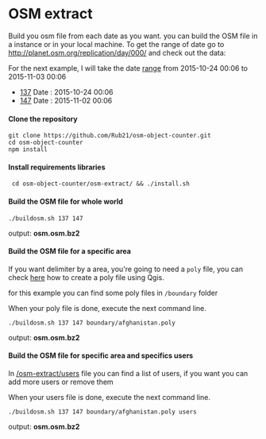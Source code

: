 # OSM extract

Build you osm file from each date as you want. you can build the OSM file in a instance or in your local machine. To get the range of date  go to http://planet.osm.org/replication/day/000/ and  check out  the data:



 For the next example, I will take the date [range](https://cloud.githubusercontent.com/assets/1152236/10920336/8ab2e2a2-823d-11e5-93ce-c4479d5fc8b8.png) from  2015-10-24 00:06  to  2015-11-03 00:06

- [137](http://planet.osm.org/replication/day/000/001/137.osc.gz) Date : 2015-10-24 00:06 
- [147](http://planet.osm.org/replication/day/000/001/142.osc.gz) Date : 2015-11-02 00:06 


#### Clone the repository

```
git clone https://github.com/Rub21/osm-object-counter.git
cd osm-object-counter
npm install

```

#### Install requirements libraries

` cd osm-object-counter/osm-extract/ && ./install.sh`


#### Build the OSM file for whole world 

`./buildosm.sh 137 147`

output: **osm.osm.bz2**

#### Build the OSM file for a specific area

If you want delimiter by a area, you're going to need a `poly` file,  you can check [here](https://oegeo.wordpress.com/2011/11/05/tutorial-poly/) how to create a poly file using Qgis.

for this example you can find some poly files in  `/boundary` folder

When your poly file is done, execute the next command line. 

`./buildosm.sh 137 147 boundary/afghanistan.poly`

output: **osm.osm.bz2**

####  Build the OSM file for specific area and specifics users 

In [/osm-extract/users](https://github.com/Rub21/osm-object-counter/blob/master/osm-extract/users) file you can find a list of users, if you want you can add more users or remove them

When your users file is done, execute the next command line. 

`./buildosm.sh 137 147 boundary/afghanistan.poly users`

output: **osm.osm.bz2**



